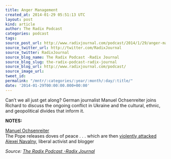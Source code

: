 ```yaml
---
title: Anger Management
created_at: 2014-01-29 05:51:13 UTC
layout: post
kind: article
author: The Radix Podcast
categories: podcast
tags: 
source_post_url: http://www.radixjournal.com/podcast/2014/1/29/anger-management
source_twitter_url: http://twitter.com/RadixJournal
source_twitter: RadixJournal
source_blog_name: The Radix Podcast -Radix Journal
source_blog_slug: the-radix-podcast-radix-journal
source_blog_url: http://www.radixjournal.com/podcast/
source_image_url: 
tweet_id: 
permalink: "/mntr/:categories/:year/:month/:day/:title/"
date: '2014-01-29T00:00:00.000+00:00'
---
```

<p>Can’t we all just get along? German journalist Manuel Ochsenreiter joins Richard to discuss the ongoing conflict in Ukraine and the cultural, ethnic, and geopolitical divides that inform it.  </p>

<p><strong>NOTES:</strong>  </p>

<p><a href="http://manuelochsenreiter.com">Manuel Ochsenreiter</a> <br />
The Pope releases doves of peace . . . which are then <a href="http://www.mediaite.com/online/pope-releases-peace-doves-which-are-promptly-attacked-by-meaner-birds/">violently attacked</a> <br />
 <a href="http://en.wikipedia.org/wiki/Alexei_Navalny">Alexei Navalny</a>, liberal activist and blogger  </p><div class="">
    <i>Source: <a href="http://www.radixjournal.com/podcast/">The Radix Podcast -Radix Journal</a></i>
</div>
